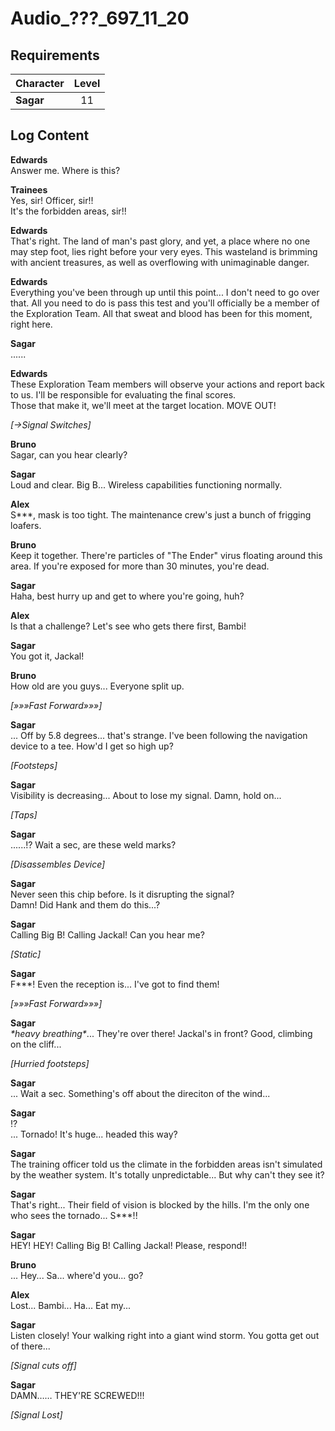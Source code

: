 # Audio_???_697_11_20
## Requirements
|Character|Level|
|---------|:---:|
|**Sagar**| 11  |

## Log Content
**Edwards**<br>
Answer me. Where is this?

**Trainees**<br>
Yes, sir! Officer, sir!!<br>
It's the forbidden areas, sir!!

**Edwards**<br>
That's right. The land of man's past glory, and yet, a place where no one may step foot, lies right before your very eyes. This wasteland is brimming with ancient treasures, as well as overflowing with unimaginable danger.

**Edwards**<br>
Everything you've been through up until this point... I don't need to go over that. All you need to do is pass this test and you'll officially be a member of the Exploration Team. All that sweat and blood has been for this moment, right here.

**Sagar**<br>
......

**Edwards**<br>
These Exploration Team members will observe your actions and report back to us. I'll be responsible for evaluating the final scores.<br>
Those that make it, we'll meet at the target location. MOVE OUT!

*[→Signal Switches]*

**Bruno**<br>
Sagar, can you hear clearly?

**Sagar**<br>
Loud and clear. Big B... Wireless capabilities functioning normally.

**Alex**<br>
S\*\*\*, mask is too tight. The maintenance crew's just a bunch of frigging loafers.

**Bruno**<br>
Keep it together. There're particles of "The Ender" virus floating around this area. If you're exposed for more than 30 minutes, you're dead.

**Sagar**<br>
Haha, best hurry up and get to where you're going, huh?

**Alex**<br>
Is that a challenge? Let's see who gets there first, Bambi!

**Sagar**<br>
You got it, Jackal!

**Bruno**<br>
How old are you guys... Everyone split up.

*[»»»Fast Forward»»»]*

**Sagar**<br>
... Off by 5.8 degrees... that's strange. I've been following the navigation device to a tee. How'd I get so high up?

*\[Footsteps\]*

**Sagar**<br>
Visibility is decreasing... About to lose my signal. Damn, hold on...

*\[Taps\]*

**Sagar**<br>
......!? Wait a sec, are these weld marks?

*\[Disassembles Device\]*

**Sagar**<br>
Never seen this chip before. Is it disrupting the signal? <br>
Damn! Did Hank and them do this...?

**Sagar**<br>
Calling Big B! Calling Jackal! Can you hear me?

*\[Static\]*

**Sagar**<br>
F\*\*\*! Even the reception is... I've got to find them!

*[»»»Fast Forward»»»]*

**Sagar**<br>
*\*heavy breathing\**... They're over there! Jackal's in front? Good, climbing on the cliff...

*\[Hurried footsteps\]*

**Sagar**<br>
... Wait a sec. Something's off about the direciton of the wind...

**Sagar**<br>
!?<br>
... Tornado! It's huge... headed this way?

**Sagar**<br>
The training officer told us the climate in the forbidden areas isn't simulated by the weather system. It's totally unpredictable... But why can't they see it?

**Sagar**<br>
That's right... Their field of vision is blocked by the hills. I'm the only one who sees the tornado... S\*\*\*!!

**Sagar**<br>
HEY! HEY! Calling Big B! Calling Jackal! Please, respond!!

**Bruno**<br>
... Hey... Sa... where'd you... go?

**Alex**<br>
Lost... Bambi... Ha... Eat my...

**Sagar**<br>
Listen closely! Your walking right into a giant wind storm. You gotta get out of there...

*\[Signal cuts off\]*

**Sagar**<br>
DAMN…… THEY'RE SCREWED!!!

*[Signal Lost]*
